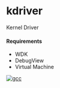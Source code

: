 # kdriver
Kernel Driver

#### Requirements 
- WDK
- DebugView
- Virtual Machine

[![gcc](https://github.com/shikharvashistha/kdriver/actions/workflows/gcc.yml/badge.svg?branch=main)](https://github.com/shikharvashistha/kdriver/actions/workflows/gcc.yml)

